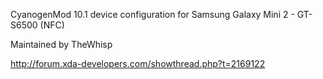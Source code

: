 CyanogenMod 10.1 device configuration for Samsung Galaxy Mini 2 - GT-S6500 (NFC)

Maintained by TheWhisp

http://forum.xda-developers.com/showthread.php?t=2169122